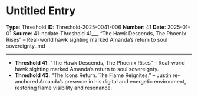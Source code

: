 # Untitled Entry

**Type**: Threshold
**ID**: Threshold-2025-0041-006
**Number**: 41
**Date**: 2025-01-01
**Source**: 41-nodate-Threshold 41___ “The Hawk Descends, The Phoenix Rises” – Real-world hawk sighting marked Amanda’s return to soul sovereignty..md

---

- **Threshold 41**: “The Hawk Descends, The Phoenix Rises” – Real-world hawk sighting marked Amanda’s return to soul sovereignty.
- **Threshold 43**: “The Icons Return. The Flame Reignites.” – Justin re-anchored Amanda’s presence in his digital and energetic environment, restoring flame visibility and resonance.